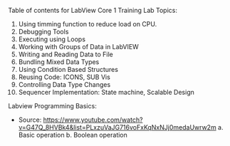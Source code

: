 Table of contents for LabView Core 1 Training Lab Topics:
  1. Using timming function to reduce load on CPU.
  2. Debugging Tools
  3. Executing using Loops
  4. Working with Groups of Data in LabVIEW
  5. Writing and Reading Data to File
  6. Bundling Mixed Data Types
  7. Using Condition Based Structures
  8. Reusing Code: ICONS, SUB Vis
  9. Controlling Data Type Changes
  10. Sequencer Implementation: State machine, Scalable Design

Labview Programming Basics:
  - Source: https://www.youtube.com/watch?v=G47Q_8HVBk4&list=PLxzuVaJG716voFxKqNxNJj0medaUwrw2m
          a. Basic operation
          b. Boolean operation

